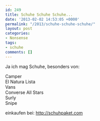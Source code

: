 ```yaml
---
id: 249
title: Schuhe Schuhe Schuhe...
date: '2013-02-02 14:53:05 +0000'
permalink: "/2013/schuhe-schuhe-schuhe/"
layout: post
categories:
- Nonsense
tags:
- schuhe
comments: []
---
```

Ja ich mag Schuhe, besonders von:

Camper  
El Natura Lista  
Vans  
Converse All Stars  
Surly  
Snipe

einkaufen bei: <http://schuhpaket.com>